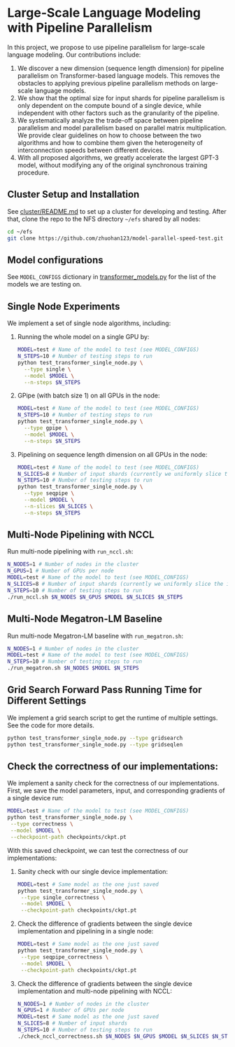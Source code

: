 # Large-Scale Language Modeling with Pipeline Parallelism

In this project, we propose to use pipeline parallelism for large-scale language modeling. Our contributions include:

1. We discover a new dimension (sequence length dimension) for pipeline parallelism on Transformer-based language models. This removes the obstacles to applying previous pipeline parallelism methods on large-scale language models.
2. We show that the optimal size for input shards for pipeline parallelism is only dependent on the compute bound of a single device, while independent with other factors such as the granularity of the pipeline.
3. We systematically analyze the trade-off space between pipeline parallelism and model parallelism based on parallel matrix multiplication. We provide clear guidelines on how to choose between the two algorithms and how to combine them given the heterogeneity of interconnection speeds between different devices.
4. With all proposed algorithms, we greatly accelerate the largest GPT-3 model, without modifying any of the original synchronous training procedure.

## Cluster Setup and Installation

See [cluster/README.md](cluster/README.md) to set up a cluster for developing and testing. After that, clone the repo to the NFS directory `~/efs` shared by all nodes:
```bash
cd ~/efs
git clone https://github.com/zhuohan123/model-parallel-speed-test.git
```

## Model configurations

See `MODEL_CONFIGS` dictionary in [transformer_models.py](transformer_models.py) for the list of the models we are testing on.

## Single Node Experiments

We implement a set of single node algorithms, including:
1. Running the whole model on a single GPU by:
   ```bash
   MODEL=test # Name of the model to test (see MODEL_CONFIGS)
   N_STEPS=10 # Number of testing steps to run
   python test_transformer_single_node.py \
     --type single \
     --model $MODEL \
     --n-steps $N_STEPS
   ```
2. GPipe (with batch size 1) on all GPUs in the node:
   ```bash
   MODEL=test # Name of the model to test (see MODEL_CONFIGS)
   N_STEPS=10 # Number of testing steps to run
   python test_transformer_single_node.py \
     --type gpipe \
     --model $MODEL \
     --n-steps $N_STEPS
   ```
3. Pipelining on sequence length dimension on all GPUs in the node:
   ```bash
   MODEL=test # Name of the model to test (see MODEL_CONFIGS)
   N_SLICES=8 # Number of input shards (currently we uniformly slice the input)
   N_STEPS=10 # Number of testing steps to run
   python test_transformer_single_node.py \
     --type seqpipe \
     --model $MODEL \
     --n-slices $N_SLICES \
     --n-steps $N_STEPS
   ```

## Multi-Node Pipelining with NCCL
Run multi-node pipelining with `run_nccl.sh`:
```bash
N_NODES=1 # Number of nodes in the cluster
N_GPUS=1 # Number of GPUs per node
MODEL=test # Name of the model to test (see MODEL_CONFIGS)
N_SLICES=8 # Number of input shards (currently we uniformly slice the input)
N_STEPS=10 # Number of testing steps to run
./run_nccl.sh $N_NODES $N_GPUS $MODEL $N_SLICES $N_STEPS
```

## Multi-Node Megatron-LM Baseline
Run multi-node Megatron-LM baseline with `run_megatron.sh`:
```bash
N_NODES=1 # Number of nodes in the cluster
MODEL=test # Name of the model to test (see MODEL_CONFIGS)
N_STEPS=10 # Number of testing steps to run
./run_megatron.sh $N_NODES $MODEL $N_STEPS
```

## Grid Search Forward Pass Running Time for Different Settings
We implement a grid search script to get the runtime of multiple settings. See the code for more details.
```bash
python test_transformer_single_node.py --type gridsearch
python test_transformer_single_node.py --type gridseqlen
```

## Check the correctness of our implementations:
We implement a sanity check for the correctness of our implementations. First, we save the model parameters, input, and corresponding gradients of a single device run:
```bash
MODEL=test # Name of the model to test (see MODEL_CONFIGS)
python test_transformer_single_node.py \
 --type correctness \
 --model $MODEL \
 --checkpoint-path checkpoints/ckpt.pt
```
With this saved checkpoint, we can test the correctness of our implementations:
1. Sanity check with our single device implementation:
   ```bash
   MODEL=test # Same model as the one just saved
   python test_transformer_single_node.py \
    --type single_correctness \
    --model $MODEL \
    --checkpoint-path checkpoints/ckpt.pt
   ```
2. Check the difference of gradients between the single device implementation and pipelining in a single node:
   ```bash
   MODEL=test # Same model as the one just saved
   python test_transformer_single_node.py \
    --type seqpipe_correctness \
    --model $MODEL \
    --checkpoint-path checkpoints/ckpt.pt
   ```
3. Check the difference of gradients between the single device implementation and multi-node pipelining with NCCL:
   ```bash
   N_NODES=1 # Number of nodes in the cluster
   N_GPUS=1 # Number of GPUs per node
   MODEL=test # Same model as the one just saved
   N_SLICES=8 # Number of input shards
   N_STEPS=10 # Number of testing steps to run
   ./check_nccl_correctness.sh $N_NODES $N_GPUS $MODEL $N_SLICES $N_STEPS
   ```
